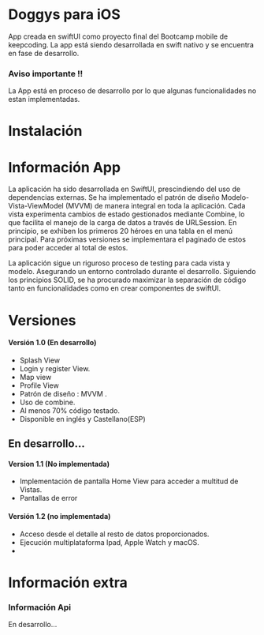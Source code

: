 # Doggys para iOS

App creada en swiftUI como proyecto final del Bootcamp mobile de keepcoding. 
La app está siendo desarrollada en swift nativo y se encuentra en fase de desarrollo.

### Aviso importante !!
 La App está en proceso de desarrollo por lo que algunas funcionalidades no estan implementadas.

# Instalación

# Información App

La aplicación ha sido desarrollada en SwiftUI, prescindiendo del uso de dependencias externas. Se ha implementado el patrón de diseño Modelo-Vista-ViewModel (MVVM) de manera integral en toda la aplicación. Cada vista experimenta cambios de estado gestionados mediante Combine, lo que facilita el manejo de la carga de datos a través de URLSession.
En principio, se exhiben los primeros 20 héroes en una tabla en el menú principal.  Para próximas versiones se implementara el paginado de estos para poder acceder al total de estos.

La aplicación sigue un riguroso proceso de testing para cada vista y modelo. Asegurando un entorno controlado durante el desarrollo.
Siguiendo los principios SOLID, se ha procurado maximizar la separación de código tanto en funcionalidades como en crear componentes de swiftUI.

# Versiones
#### Versión 1.0 (En desarrollo)
- Splash View
- Login y register View.
- Map view
- Profile View
- Patrón de diseño : MVVM .
- Uso de combine.
- Al menos 70% código testado.
- Disponible en inglés y Castellano(ESP)

## En desarrollo...
#### Version 1.1 (No implementada)
- Implementación de pantalla Home View para acceder a multitud de Vistas.
- Pantallas de error

#### Versión 1.2 (no implementada)
- Acceso desde el detalle al resto de datos proporcionados.
- Ejecución multiplataforma Ipad, Apple Watch y macOS.
- 
# Información extra
### Información Api
 En desarrollo...
